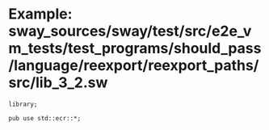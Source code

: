 # Example: sway_sources/sway/test/src/e2e_vm_tests/test_programs/should_pass/language/reexport/reexport_paths/src/lib_3_2.sw

```sway
library;

pub use std::ecr::*;

```
